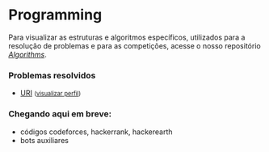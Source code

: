 # Programming

Para visualizar as estruturas e algoritmos específicos, utilizados para a resolução de problemas e para as competições, acesse o nosso repositório _[Algorithms](https://github.com/Pedrozo/algorithms)_.

### Problemas resolvidos

- [URI](URI) <small>(<a href="https://www.urionlinejudge.com.br/judge/pt/profile/162532" target="_blank">visualizar perfil</a>)</small>


### Chegando aqui em breve:
- códigos codeforces, hackerrank, hackerearth
- bots auxiliares
